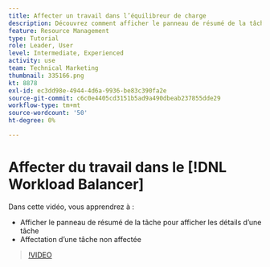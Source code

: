 ```yaml
---
title: Affecter un travail dans l’équilibreur de charge
description: Découvrez comment afficher le panneau de résumé de la tâche et effectuer des affectations à une tâche non attribuée.
feature: Resource Management
type: Tutorial
role: Leader, User
level: Intermediate, Experienced
activity: use
team: Technical Marketing
thumbnail: 335166.png
kt: 8878
exl-id: ec3dd98e-4944-4d6a-9936-be83c390fa2e
source-git-commit: c6c0e4405cd3151b5ad9a490dbeab237855dde29
workflow-type: tm+mt
source-wordcount: '50'
ht-degree: 0%

---
```


# Affecter du travail dans le [!DNL Workload Balancer]

Dans cette vidéo, vous apprendrez à :

* Afficher le panneau de résumé de la tâche pour afficher les détails d’une tâche
* Affectation d’une tâche non affectée


>[!VIDEO](https://video.tv.adobe.com/v/335166/?quality=12)
